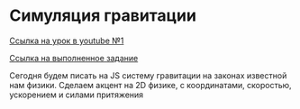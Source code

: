 # Симуляция гравитации #

[Ссылка на урок в youtube №1](https://www.youtube.com/watch?v=A_Hn97SBmcY&t=4s)

[Ссылка на выполненное задание](https://evgenprushk.github.io/GravitationSimulation/)

Сегодня будем писать на JS систему гравитации на законах известной нам физики. Сделаем акцент на 2D физике, с координатами, скоростью, ускорением и силами притяжения
